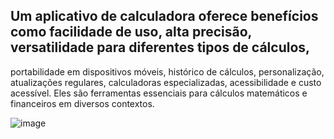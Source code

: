 ## Um aplicativo de calculadora oferece benefícios como facilidade de uso, alta precisão, versatilidade para diferentes tipos de cálculos,
portabilidade em dispositivos móveis, histórico de cálculos, personalização, atualizações regulares, calculadoras especializadas, acessibilidade e custo acessível.
Eles são ferramentas essenciais para cálculos matemáticos e financeiros em diversos contextos.

![image](https://github.com/Madusalves/30-days-30-projects/assets/111824481/f64f988a-07b6-4f04-b3b6-b59635379232)
